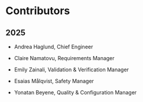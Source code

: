 <h1>Contributors</h1>
<h2>2025</h2>
<ul><li>Andrea Haglund, Chief Engineer</li></ul>
<ul><li>Claire Namatovu, Requirements Manager</li></ul>
<ul><li>Emily Zainali, Validation & Verification Manager</li></ul>
<ul><li>Esaias Målqvist, Safety Manager</li></ul>
<ul><li>Yonatan Beyene, Quality & Configuration Manager</li></ul>